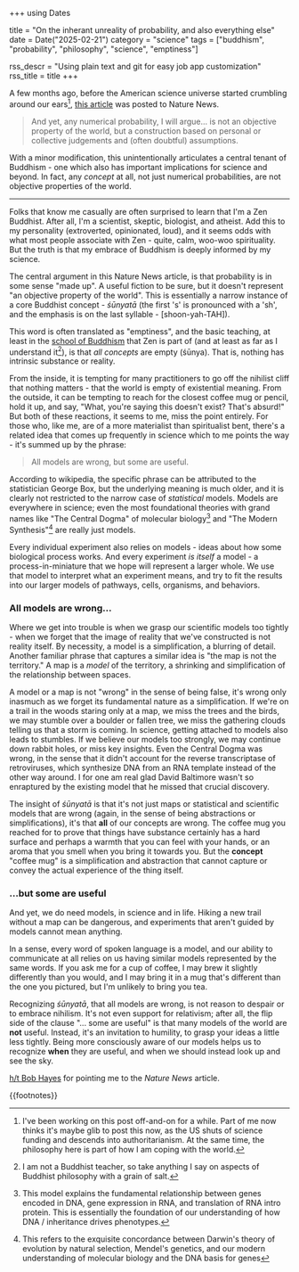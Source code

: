+++
using Dates

title = "On the inherant unreality of probability, and also everything else"
date = Date("2025-02-21")
category = "science"
tags = ["buddhism", "probability", "philosophy", "science", "emptiness"]

rss_descr = "Using plain text and git for easy job app customization"
rss_title = title
+++


A few months ago,
before the American science universe started crumbling around our ears[^death-of-science],
[this article](https://www.nature.com/articles/d41586-024-04096-5)
was posted to Nature News.

[^death-of-science]: I've been working on this post off-and-on for a while.
Part of me now thinks it's maybe glib to post this now,
as the US shuts of science funding and descends into authoritarianism.
At the same time, the philosophy here is part of how I am coping with the world.

> And yet, any numerical probability, I will argue...
  is not an objective property of the world,
  but a construction based on personal or collective judgements and (often doubtful) assumptions.

With a minor modification, this unintentionally articulates a central tenant of Buddhism -
one which also has important implications for science and beyond.
In fact, any _concept_ at all, not just numerical probabilities,
are not objective properties of the world.

---

Folks that know me casually are often surprised to learn that I'm a Zen Buddhist.
After all, I'm a scientist, skeptic, biologist, and atheist.
Add this to my personality (extroverted, opinionated, loud),
and it seems odds with what most people associate with Zen -
quite, calm, woo-woo spirituality.
But the truth is that my embrace of Buddhism is deeply informed by my science. 

The central argument in this Nature News article, is that probability is in some sense "made up".
A useful fiction to be sure, but it doesn't represent "an objective property of the world".
This is essentially a narrow instance of a core Buddhist concept -
_śūnyatā_ (the first 's' is pronounced with a 'sh', and the emphasis is on the last syllable - [shoon-yah-TAH]). 

This word is often translated as "emptiness",
and the basic teaching, at least in the [school of Buddhism](https://en.wikipedia.org/wiki/Mahayana_sutras)
that Zen is part of (and at least as far as I understand it[^caveat]),
is that *all concepts* are empty (śūnya). That is, nothing has intrinsic substance or reality.

[^caveat]: I am not a Buddhist teacher, so take anything I say on aspects of Buddhist philosophy with a grain of salt.

From the inside, it is tempting for many practitioners to go off the nihilist cliff that nothing matters -
that the world is empty of existential meaning.
From the outside, it can be tempting to reach for the closest coffee mug or pencil,
hold it up, and say, "What, you're saying this doesn't exist? That's absurd!"
But both of these reactions, it seems to me, miss the point entirely.
For those who, like me, are of a more materialist than spiritualist bent,
there's a related idea that comes up frequently in science which to me points the way -
it's summed up by the phrase:

> All models are wrong, but some are useful.

According to wikipedia, the specific phrase can be attributed to the statistician George Box,
but the underlying meaning is much older,
and it is clearly not restricted to the narrow case of _statistical_ models.
Models are everywhere in science;
even the most foundational theories with grand names like
"The Central Dogma" of molecular biology[^central-dogma]
and "The Modern Synthesis"[^modern-synthesis]
are really just models.

[^central-dogma]: This model explains the fundamental relationship between genes encoded in DNA,
gene expression in RNA, and translation of RNA intro protein. 
This is essentially the foundation of our understanding of how DNA / inheritance
drives phenotypes.

[^modern-synthesis]: This refers to the exquisite concordance between Darwin's
theory of evolution by natural selection, Mendel's genetics,
and our modern understanding of molecular biology and the DNA basis for genes

Every individual experiment also relies on models -
ideas about how some biological process works.
And every experiment *is itself* a model -
a process-in-miniature that we hope will represent a larger whole.
We use that model to interpret what an experiment means,
and try to fit the results into our larger models of pathways, cells, organisms, and behaviors.

### All models are wrong...

Where we get into trouble is when we grasp our scientific models too tightly -
when we forget that the image of reality that we've constructed is not reality itself.
By necessity, a model is a simplification, a blurring of detail.
Another familiar phrase that captures a similar idea is "the map is not the territory."
A map is a *model* of the territory, a shrinking and simplification of the relationship between spaces.

A model or a map is not "wrong" in the sense of being false,
it's wrong only inasmuch as we forget its fundamental nature as a simplification.
If we're on a trail in the woods staring only at a map,
we miss the trees and the birds, we may stumble over a boulder or fallen tree,
we miss the gathering clouds telling us that a storm is coming.
In science, getting attached to models also leads to stumbles.
If we believe our models too strongly, we may continue down rabbit holes,
or miss key insights.
Even the Central Dogma was wrong,
in the sense that it didn't account for the reverse transcriptase of retroviruses,
which synthesize DNA from an RNA template instead of the other way around.
I for one am real glad David Baltimore wasn't so enraptured by the existing model
that he missed that crucial discovery.

The insight of _śūnyatā_ is that it's not just maps
or statistical and scientific models that are wrong
(again, in the sense of being abstractions or simplifications),
it's that **all** of our concepts are wrong.
The coffee mug you reached for to prove that things have substance
certainly has a hard surface and perhaps a warmth that you can feel with your hands,
or an aroma that you smell when you bring it towards you.
But the **concept** "coffee mug" is a simplification and abstraction
that cannot capture or convey the actual experience of the thing itself.

### ...but some are useful

And yet, we do need models, in science and in life.
Hiking a new trail without a map can be dangerous,
and experiments that aren't guided by models cannot mean anything.

In a sense, every word of spoken language is a model,
and our ability to communicate at all relies on us having similar models
represented by the same words.
If you ask me for a cup of coffee, I may brew it slightly differently than you would,
and I may bring it in a mug that's different than the one you pictured,
but I'm unlikely to bring you tea.

Recognizing _śūnyatā_, that all models are wrong,
is not reason to despair or to embrace nihilism.
It's not even support for relativism;
after all, the flip side of the clause "... some are useful"
is that many models of the world are **not** useful.
Instead, it's an invitation to humility, to grasp your ideas a little less tightly.
Being more consciously aware of our models helps us to recognize **when** they are useful,
and when we should instead look up and see the sky.

[h/t Bob Hayes](https://bsky.app/profile/bobehayes.bsky.social/post/3lek62dil3n2q)
for pointing me to the _Nature News_ article.

{{footnotes}}
